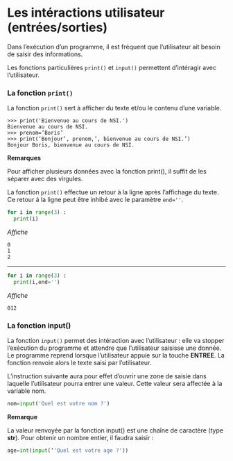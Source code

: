 # Les intéractions utilisateur (entrées/sorties)


Dans l’exécution d’un programme, il est fréquent que l’utilisateur ait besoin de saisir des informations.

Les fonctions particulières `print()` et `input()` permettent d’intéragir avec l’utilisateur.

### La fonction `print()`

La fonction `print()` sert à afficher du texte et/ou le contenu d’une variable.

```
>>> print('Bienvenue au cours de NSI.')
Bienvenue au cours de NSI.
>>> prenom=’Boris’
>>> print(‘Bonjour’, prenom,’, bienvenue au cours de NSI.’)
Bonjour Boris, bienvenue au cours de NSI.
```

__Remarques__

Pour afficher plusieurs données avec la fonction print(), il suffit de les séparer avec des virgules.

La fonction `print()` effectue un retour à la ligne après l’affichage du texte. Ce retour à la ligne peut être inhibé avec le paramètre `end=''`.
```python
for i in range(3) :                                       
  print(i)
```
_Affiche_
```
0
1
2
```
------------------------
```python
for i in range(3) :                                       
  print(i,end='')
```
_Affiche_
```
012
```
                                     
### La fonction input()

La fonction `input()` permet des intéraction avec l’utilisateur : elle va stopper l’exécution du programme et attendre que l’utilisateur saisisse une donnée. Le  programme reprend lorsque l’utilisateur appuie sur la touche __ENTREE__. La fonction renvoie alors le texte saisi par l’utilisateur.

L’instruction suivante aura pour effet d’ouvrir une zone de saisie dans laquelle l’utilisateur pourra entrer une valeur. Cette valeur sera affectée à la variable nom.

```python
nom=input('Quel est votre nom ?')
```

__Remarque__

La valeur renvoyée par la fonction input() est une chaîne de caractère (type __str__). Pour obtenir un nombre entier, il faudra saisir :

```python
age=int(input(‘'Quel est votre age ?')) 
```